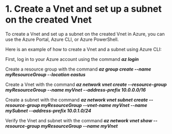 # 1. Create a Vnet and set up a subnet on the created Vnet

To create a Vnet and set up a subnet on the created Vnet in Azure, you can use the Azure Portal, Azure CLI, or Azure PowerShell.

Here is an example of how to create a Vnet and a subnet using Azure CLI:

First, log in to your Azure account using the command **_az login_**

Create a resource group with the command **_az group create --name myResourceGroup --location eastus_**

Create a Vnet with the command **_az network vnet create --resource-group myResourceGroup --name myVnet --address-prefix 10.0.0.0/16_**

Create a subnet with the command **_az network vnet subnet create --resource-group myResourceGroup --vnet-name myVnet --name mySubnet --address-prefix 10.0.1.0/24_**

Verify the Vnet and subnet with the command **_az network vnet show --resource-group myResourceGroup --name myVnet_**
